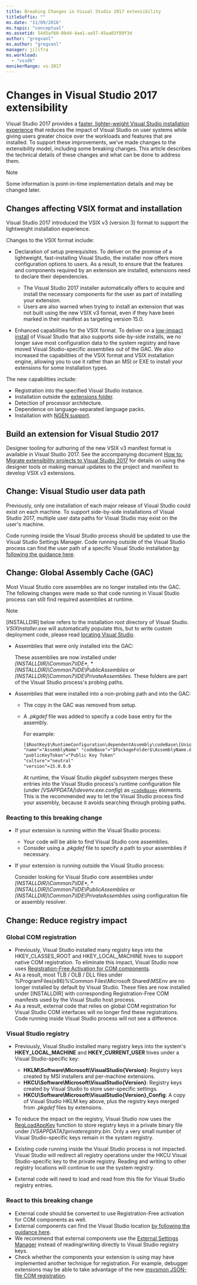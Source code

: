 ```yaml
---
title: Breaking Changes in Visual Studio 2017 extensibility
titleSuffix: ""
ms.date: "11/09/2016"
ms.topic: "conceptual"
ms.assetid: 54d5af60-0b44-4ae1-aa57-45aa03f89f3d
author: "gregvanl"
ms.author: "gregvanl"
manager: jillfra
ms.workload:
  - "vssdk"
monikerRange: vs-2017
---
```

# Changes in Visual Studio 2017 extensibility

Visual Studio 2017 provides a [faster, lighter-weight Visual Studio installation experience](https://devblogs.microsoft.com/visualstudio/faster-leaner-visual-studio-installer) that reduces the impact of Visual Studio on user systems while giving users greater choice over the workloads and features that are installed. To support these improvements, we've made changes to the extensibility model, including some breaking changes. This article describes the technical details of these changes and what can be done to address them.

> [!NOTE]
> Some information is point-in-time implementation details and may be changed later.

## Changes affecting VSIX format and installation

Visual Studio 2017 introduced the VSIX v3 (version 3) format to support the lightweight installation experience.

Changes to the VSIX format include:

* Declaration of setup prerequisites. To deliver on the promise of a lightweight, fast-installing Visual Studio, the installer now offers more configuration options to users. As a result, to ensure that the features and components required by an extension are installed, extensions need to declare their dependencies.

  * The Visual Studio 2017 installer automatically offers to acquire and install the necessary components for the user as part of installing your extension.
  * Users are also warned when trying to install an extension that was not built using the new VSIX v3 format, even if they have been marked in their manifest as targeting version 15.0.

* Enhanced capabilities for the VSIX format. To deliver on a [low-impact install](https://devblogs.microsoft.com/visualstudio/anatomy-of-a-low-impact-visual-studio-install) of Visual Studio that also supports side-by-side installs, we no longer save most configuration data to the system registry and have moved Visual Studio-specific assemblies out of the GAC. We also increased the capabilities of the VSIX format and VSIX installation engine, allowing you to use it rather than an MSI or EXE to install your extensions for some installation types.

The new capabilities include:

* Registration into the specified Visual Studio instance.
* Installation outside the [extensions folder](set-install-root.md).
* Detection of processor architecture.
* Dependence on language-separated language packs.
* Installation with [NGEN support](ngen-support.md).

## Build an extension for Visual Studio 2017

Designer tooling for authoring of the new VSIX v3 manifest format is available in Visual Studio 2017. See the accompanying document [How to: Migrate extensibility projects to Visual Studio 2017](how-to-migrate-extensibility-projects-to-visual-studio-2017.md) for details on using the designer tools or making manual updates to the project and manifest to develop VSIX v3 extensions.

## Change: Visual Studio user data path

Previously, only one installation of each major release of Visual Studio could exist on each machine. To support side-by-side installations of Visual Studio 2017, multiple user data paths for Visual Studio may exist on the user's machine.

Code running inside the Visual Studio process should be updated to use the Visual Studio Settings Manager. Code running outside of the Visual Studio process can find the user path of a specific Visual Studio installation [by following the guidance here](locating-visual-studio.md).

## Change: Global Assembly Cache (GAC)

Most Visual Studio core assemblies are no longer installed into the GAC. The following changes were made so that code running in Visual Studio process can still find required assemblies at runtime.

> [!NOTE]
> [INSTALLDIR] below refers to the installation root directory of Visual Studio. *VSIXInstaller.exe* will automatically populate this, but to write custom deployment code, please read [locating Visual Studio](locating-visual-studio.md).

* Assemblies that were only installed into the GAC:

   These assemblies are now installed under <em>[INSTALLDIR]\Common7\IDE\*, *[INSTALLDIR]\Common7\IDE\PublicAssemblies</em> or *[INSTALLDIR]\Common7\IDE\PrivateAssemblies*. These folders are part of the Visual Studio process's probing paths.

* Assemblies that were installed into a non-probing path and into the GAC:

   * The copy in the GAC was removed from setup.
   * A *.pkgdef* file was added to specify a code base entry for the assembly.

      For example:

      ```xml
      [$RootKey$\RuntimeConfiguration\dependentAssembly\codeBase\{UniqueGUID}]
      "name"="AssemblyName" "codeBase"="$PackageFolder$\AssemblyName.dll"
      "publicKeyToken"="Public Key Token"
      "culture"="neutral"
      "version"=15.0.0.0
      ```

      At runtime, the Visual Studio pkgdef subsystem merges these entries into the Visual Studio process's runtime configuration file (under *[VSAPPDATA]\devenv.exe.config*) as [`<codeBase>`](/dotnet/framework/configure-apps/file-schema/runtime/codebase-element) elements. This is the recommended way to let the Visual Studio process find your assembly, because it avoids searching through probing paths.

### Reacting to this breaking change

* If your extension is running within the Visual Studio process:

   * Your code will be able to find Visual Studio core assemblies.
   * Consider using a *.pkgdef* file to specify a path to your assemblies if necessary.

* If your extension is running outside the Visual Studio process:

   Consider looking for Visual Studio core assemblies under <em>[INSTALLDIR]\Common7\IDE\*, *[INSTALLDIR]\Common7\IDE\PublicAssemblies</em> or *[INSTALLDIR]\Common7\IDE\PrivateAssemblies* using configuration file or assembly resolver.

## Change: Reduce registry impact

### Global COM registration

* Previously, Visual Studio installed many registry keys into the HKEY_CLASSES_ROOT and HKEY_LOCAL_MACHINE hives to support native COM registration. To eliminate this impact, Visual Studio now uses [Registration-Free Activation for COM components](https://msdn.microsoft.com/library/ms973913.aspx).
* As a result, most TLB / OLB / DLL files under %ProgramFiles(x86)%\Common Files\Microsoft Shared\MSEnv are no longer installed by default by Visual Studio. These files are now installed under [INSTALLDIR] with corresponding Registration-Free COM manifests used by the Visual Studio host process.
* As a result, external code that relies on global COM registration for Visual Studio COM interfaces will no longer find these registrations. Code running inside Visual Studio process will not see a difference.

### Visual Studio registry

* Previously, Visual Studio installed many registry keys into the system's **HKEY_LOCAL_MACHINE** and **HKEY_CURRENT_USER** hives under a Visual Studio-specific key:

  * **HKLM\Software\Microsoft\VisualStudio\{Version}**: Registry keys created by MSI installers and per-machine extensions.
  * **HKCU\Software\Microsoft\VisualStudio\{Version}**: Registry keys created by Visual Studio to store user-specific settings.
  * **HKCU\Software\Microsoft\VisualStudio\{Version}_Config**: A copy of Visual Studio HKLM key above, plus the registry keys merged from *.pkgdef* files by extensions.

* To reduce the impact on the registry, Visual Studio now uses the [RegLoadAppKey](/windows/desktop/api/winreg/nf-winreg-regloadappkeya) function to store registry keys in a private binary file under *[VSAPPDATA]\privateregistry.bin*. Only a very small number of Visual Studio-specific keys remain in the system registry.
* Existing code running inside the Visual Studio process is not impacted. Visual Studio will redirect all registry operations under the HKCU Visual Studio-specific key to the private registry. Reading and writing to other registry locations will continue to use the system registry.
* External code will need to load and read from this file for Visual Studio registry entries.

### React to this breaking change

* External code should be converted to use Registration-Free activation for COM components as well.
* External components can find the Visual Studio location [by following the guidance here](https://devblogs.microsoft.com/setup/changes-to-visual-studio-15-setup).
* We recommend that external components use the [External Settings Manager](/dotnet/api/microsoft.visualstudio.settings.externalsettingsmanager) instead of reading/writing directly to Visual Studio registry keys.
* Check whether the components your extension is using may have implemented another technique for registration. For example, debugger extensions may be able to take advantage of the new [msvsmon JSON-file COM registration](migrate-debugger-COM-registration.md).
